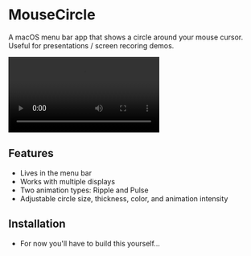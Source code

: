 # MouseCircle

A macOS menu bar app that shows a circle around your mouse cursor. Useful for presentations / screen recoring demos.

![App Demo](images/mouseCircle.mp4)

## Features

- Lives in the menu bar
- Works with multiple displays
- Two animation types: Ripple and Pulse
- Adjustable circle size, thickness, color, and animation intensity

## Installation

- For now you'll have to build this yourself...

